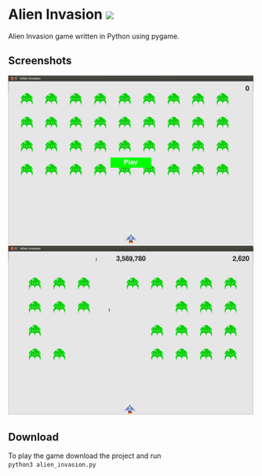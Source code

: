 # Alien Invasion ![](https://img.shields.io/badge/Python-v3.5.2-orange.svg)
Alien Invasion game written in Python using pygame.

## Screenshots

<img src="https://github.com/agarwal-akash/AlienInvasion/blob/master/screenshots/crash_course14-02.png" width="500">

<img src="https://github.com/agarwal-akash/AlienInvasion/blob/master/screenshots/crash_course14-04.png" width="500">

## Download
To play the game download the project and run   
`python3 alien_invasion.py`
